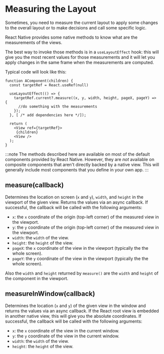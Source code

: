 # Measuring the Layout

Sometimes, you need to measure the current layout to apply some changes to the overall layout or to make decisions and call some specific logic.

React Native provides some native methods to know what are the measurements of the views.

The best way to invoke those methods is in a `useLayoutEffect` hook: this will give you the most recent values for those measurements and it will let you apply changes in the same frame when the measurements are computed.

Typical code will look like this:

```tsx
function AComponent(children) {
  const targetRef = React.useRef(null)

  useLayoutEffect(() => {
    targetRef.current?.measure((x, y, width, height, pageX, pageY) => {
      //do something with the measurements
    });
  }, [ /* add dependencies here */]);

  return (
    <View ref={targetRef}>
     {children}
    <View />
  );
}
```

:::note
The methods described here are available on most of the default components provided by React Native. However, they are _not_ available on composite components that aren't directly backed by a native view. This will generally include most components that you define in your own app.
:::

## measure(callback)

Determines the location on screen (`x` and `y`), `width`, and `height` in the viewport of the given view. Returns the values via an async callback. If successful, the callback will be called with the following arguments:

- `x`: the `x` coordinate of the origin (top-left corner) of the measured view in the viewport.
- `y`: the `y` coordinate of the origin (top-left corner) of the measured view in the viewport.
- `width`: the `width` of the view.
- `height`: the `height` of the view.
- `pageX`: the `x` coordinate of the view in the viewport (typically the the whole screen).
- `pageY`: the `y` coordinate of the view in the viewport (typically the the whole screen).

Also the `width` and `height` returned by `measure()` are the `width` and `height` of the component in the viewport.

## measureInWindow(callback)

Determines the location (`x` and `y`) of the given view in the window and returns the values via an async callback. If the React root view is embedded in another native view, this will give you the absolute coordinates. If successful, the callback will be called with the following arguments:

- `x`: the `x` coordinate of the view in the current window.
- `y`: the `y` coordinate of the view in the current window.
- `width`: the `width` of the view.
- `height`: the `height` of the view.

